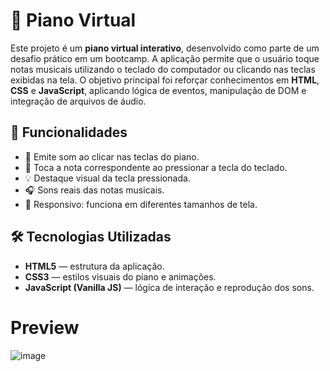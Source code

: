 # 🎹 Piano Virtual

Este projeto é um **piano virtual interativo**, desenvolvido como parte de um desafio prático em um bootcamp. A aplicação permite que o usuário toque notas musicais utilizando o teclado do computador ou clicando nas teclas exibidas na tela. O objetivo principal foi reforçar conhecimentos em **HTML**, **CSS** e **JavaScript**, aplicando lógica de eventos, manipulação de DOM e integração de arquivos de áudio.

## 🚀 Funcionalidades

- 🎼 Emite som ao clicar nas teclas do piano.
- 🎹 Toca a nota correspondente ao pressionar a tecla do teclado.
- 💡 Destaque visual da tecla pressionada.
- 🎧 Sons reais das notas musicais.
- 📱 Responsivo: funciona em diferentes tamanhos de tela.

## 🛠️ Tecnologias Utilizadas

- **HTML5** — estrutura da aplicação.
- **CSS3** — estilos visuais do piano e animações.
- **JavaScript (Vanilla JS)** — lógica de interação e reprodução dos sons.

# Preview
![image](https://github.com/user-attachments/assets/6ab7dbe4-3a87-470a-81c8-22f04215542a)
